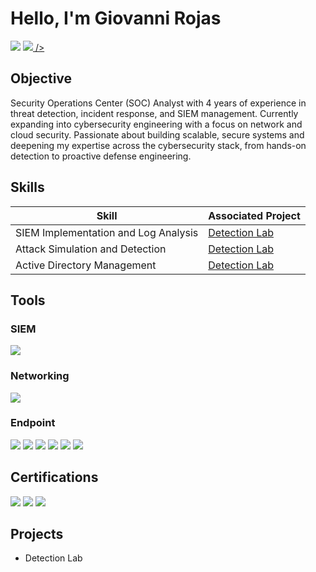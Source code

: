 # Hello, I'm Giovanni Rojas
<a href="https://www.linkedin.com/in/giovannirojas1/"><img src="https://img.shields.io/badge/-LinkedIn-0072b1?&style=for-the-badge&logo=linkedin&logoColor=white" /></a>
<a href="https://tryhackme.com/api/v2/badges/public-profile?userPublicId=2969100"><img src="https://tryhackme.com/api/v2/badges/public-profile?userPublicId=2969100" style='border:none;'> /></a>

## Objective

Security Operations Center (SOC) Analyst with 4 years of experience in threat detection, incident response, and SIEM management. Currently expanding into cybersecurity engineering with a focus on network and cloud security. Passionate about building scalable, secure systems and deepening my expertise across the cybersecurity stack, from hands-on detection to proactive defense engineering.

## Skills

| Skill                                         | Associated Project         |
|-----------------------------------------------|----------------------------|
| SIEM Implementation and Log Analysis          | <a href="https://github.com/Giorojas11/Detection-Lab">Detection Lab</a>|
| Attack Simulation and Detection               | <a href="https://github.com/Giorojas11/Detection-Lab">Detection Lab</a>|
| Active Directory Management                   | <a href="https://github.com/Giorojas11/Detection-Lab">Detection Lab</a>|

## Tools

### SIEM
<div>
    <img src="https://img.shields.io/badge/-Splunk-000000?&style=for-the-badge&logo=Splunk&logoColor=white" />
</div>

### Networking
<div>
    <img src="https://img.shields.io/badge/-Wireshark-1679A7?&style=for-the-badge&logo=Wireshark&logoColor=white" />
</div>

### Endpoint
<div>
  <img src="https://img.shields.io/badge/-Atomic%20Red%20Team-8A6EAF?&style=for-the-badge&logo=atomic-red-team&logoColor=white" />
  <img src="https://img.shields.io/badge/-Sysmon-007ACC?&style=for-the-badge&logo=Windows&logoColor=white" />
  <img src="https://img.shields.io/badge/-Active%20Directory-0072C6?&style=for-the-badge&logo=Active%20Directory&logoColor=white" />
  <img src="https://img.shields.io/badge/-Linux-FCC624?&style=for-the-badge&logo=Linux&logoColor=black" />
  <img src="https://img.shields.io/badge/-Kali%20Linux-557C94?&style=for-the-badge&logo=Kali%20Linux&logoColor=white" />
  <img src="https://img.shields.io/badge/-Windows%20Server-0078D6?&style=for-the-badge&logo=Windows%20Server&logoColor=white" />
</div>

## Certifications
<div>
<img src="https://img.shields.io/badge/-Security%2B-FF0000?&style=for-the-badge&logo=CompTIA&logoColor=white" />
<img src="https://img.shields.io/badge/-Network%2B-007ACC?&style=for-the-badge&logo=CompTIA&logoColor=white" />
<img src="https://img.shields.io/badge/-A%2B-4D4D4D?&style=for-the-badge&logo=CompTIA&logoColor=white" />
</div>

## Projects
- Detection Lab
